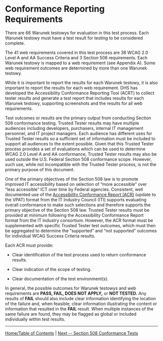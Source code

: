 Conformance Reporting Requirements
==================================

There are 66 Warunek testowys for evaluation in this test process. Each Warunek testowy must have a test result for testing to be considered complete.

The 41 web requirements covered in this test process are 38 WCAG 2.0 Level A and AA Success Criteria and 3 Section 508 requirements. Each Warunek testowy is mapped to a web requirement (see Appendix A). Some web requirement outcomes are determined by more than one Warunek testowy.

While it is important to report the results for each Warunek testowy, it is also important to report the results for each web requirement. DHS has developed the Accessibility Conformance Reporting Tool (ACRT) to collect tester results and generate a test report that includes results for each Warunek testowy, supporting screenshots and the results for all web requirements.

Test outcomes or results are the primary output from conducting Section 508 conformance testing. Trusted Tester results may have multiple audiences including developers, purchasers, internal IT management personnel, and IT project managers. Each audience has different uses for Trusted Tester results so a sufficient set of information must be included to support all audiences to the extent possible. Given that this Trusted Tester process provides a set of evaluations which can be used to determine WCAG 2.0 Level A and AA conformance, Trusted Tester results may also be used outside the U.S. Federal Section 508 conformance scope. However, such use, while not incompatible with the Trusted Tester process, is not the primary purpose of this document.

One of the primary objectives of the Section 508 law is to promote improved IT accessibility based on selection of “more accessible” over “less accessible” ICT over time by Federal agencies. Consistent, well documented use of the [Accessibility Conformance Report (ACR)](https://www.itic.org/policy/accessibility/vpat) (update to the VPAT) format from the IT Industry Council (ITI) supports evaluating overall conformance to make such selections and therefore supports the primary objective of the Section 508 law. Trusted Tester results must be provided at minimum following the Accessibility Conformance Report format from the IT Industry consortium. However, the ACR format must be supplemented with specific Trusted Tester test outcomes, which must then be aggregated to determine the “supported” and “not supported” outcomes for individual WCAG Success Criteria results.

Each ACR must provide:

-   Clear identification of the test process used to return conformance results.

-   Clear indication of the scope of testing.

-   Clear documentation of the test environment(s).

In general, the possible outcomes for Warunek testowys and web requirements are **PASS, FAIL, DOES NOT APPLY,** or **NOT TESTED.** Any results of **FAIL** should also include clear information identifying the location of the failure and, when feasible, clear information illustrating the content or information that resulted in the **FAIL** result. When multiple instances of the same failure are found, they may be flagged as global or included individually within test results.


-------------------------------------------------
[Home/Table of Contents](index.md)    |    [Next -- Section 508 Conformance Tests](Tests.md)
